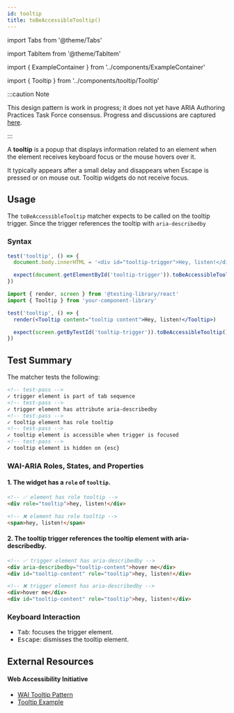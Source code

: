 ```yaml
---
id: tooltip
title: toBeAccessibleTooltip()
---
```


import Tabs from '@theme/Tabs'

import TabItem from '@theme/TabItem'

import { ExampleContainer } from '../components/ExampleContainer'

import { Tooltip } from '../components/tooltip/Tooltip'

:::caution Note

This design pattern is work in progress; it does not yet have ARIA Authoring Practices Task Force consensus. Progress and discussions are captured [here](https://github.com/w3c/aria-practices/issues/128).

:::

<div className="intro-text">A <strong>tooltip</strong> is a popup that displays information related to an element when the element receives keyboard focus or the mouse hovers over it.</div>

It typically appears after a small delay and disappears when Escape is pressed or on mouse out. Tooltip widgets do not receive focus.

<ExampleContainer>
<Tooltip />
</ExampleContainer>

## Usage

The `toBeAccessibleTooltip` matcher expects to be called on the tooltip trigger. Since the trigger references the tooltip with `aria-describedby`

### Syntax

<Tabs>
<TabItem label="Vanilla JS" value="js">

```js
test('tooltip', () => {
  document.body.innerHTML = '<div id="tooltip-trigger">Hey, listen!</div><div role="tooltip">tooltip content</div>'

  expect(document.getElementById('tooltip-trigger')).toBeAccessibleTooltip()
})
```

</TabItem>
<TabItem default label="React + Testing Library" value="rtl">

```jsx
import { render, screen } from '@testing-library/react'
import { Tooltip } from 'your-component-library'

test('tooltip', () => {
  render(<Tooltip content="tooltip content">Hey, listen!</Tooltip>)

  expect(screen.getByTestId('tooltip-trigger')).toBeAccessibleTooltip()
})
```

</TabItem>
</Tabs>

## Test Summary

The matcher tests the following:

```html
<!-- test-pass -->
✓ trigger element is part of tab sequence
<!-- test-pass -->
✓ trigger element has attribute aria-describedby
<!-- test-pass -->
✓ tooltip element has role tooltip
<!-- test-pass -->
✓ tooltip element is accessible when trigger is focused
<!-- test-pass -->
✓ tooltip element is hidden on {esc}
```

### WAI-ARIA Roles, States, and Properties

#### 1. The widget has a `role` of `tooltip`.

```html
<!-- ✅ element has role tooltip -->
<div role="tooltip">hey, listen!</div>

<!-- ❌ element has role tooltip -->
<span>hey, listen!</span>
```

#### 2. The tooltip trigger references the tooltip element with aria-describedby.

```html
<!-- ✅ trigger element has aria-describedby -->
<div aria-describedby="tooltip-content">hover me</div>
<div id="tooltip-content" role="tooltip">hey, listen!</div>

<!-- ❌ trigger element has aria-describedby -->
<div>hover me</div>
<div id="tooltip-content" role="tooltip">hey, listen!</div>
```

### Keyboard Interaction

- <kbd>Tab</kbd>: focuses the trigger element.
- <kbd>Escape</kbd>: dismisses the tooltip element.

## External Resources

#### Web Accessibility Initiative

- [WAI Tooltip Pattern](https://www.w3.org/WAI/ARIA/apg/patterns/tooltip/)
- [Tooltip Example](https://www.w3.org/WAI/ARIA/apg/example-index/tooltip/tooltip.html)
